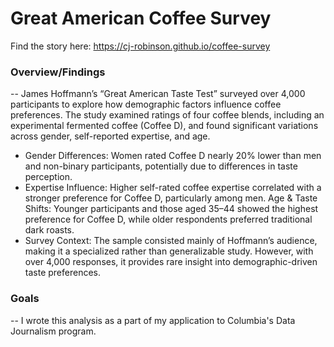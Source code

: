 # Great American Coffee Survey

Find the story here: https://cj-robinson.github.io/coffee-survey

### Overview/Findings
--
James Hoffmann’s “Great American Taste Test” surveyed over 4,000 participants to explore how demographic factors influence coffee preferences. The study examined ratings of four coffee blends, including an experimental fermented coffee (Coffee D), and found significant variations across gender, self-reported expertise, and age.

- Gender Differences: Women rated Coffee D nearly 20% lower than men and non-binary participants, potentially due to differences in taste perception.
- Expertise Influence: Higher self-rated coffee expertise correlated with a stronger preference for Coffee D, particularly among men.
Age & Taste Shifts: Younger participants and those aged 35–44 showed the highest preference for Coffee D, while older respondents preferred traditional dark roasts.
- Survey Context: The sample consisted mainly of Hoffmann’s audience, making it a specialized rather than generalizable study. However, with over 4,000 responses, it provides rare insight into demographic-driven taste preferences.

### Goals
--
I wrote this analysis as a part of my application to Columbia's Data Journalism program. 
